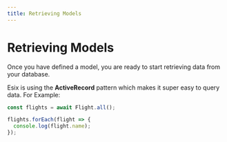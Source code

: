 ```yaml
---
title: Retrieving Models
---
```


# Retrieving Models

Once you have defined a model, you are ready to start retrieving data from your database.

Esix is using the **ActiveRecord** pattern which makes it super easy to query data. For Example:

```ts
const flights = await Flight.all();

flights.forEach(flight => {
  console.log(flight.name);
});
```
